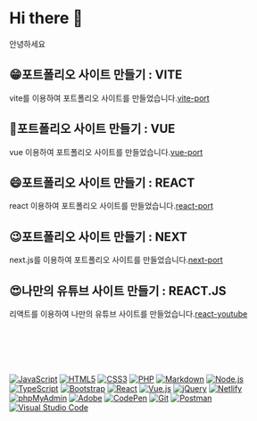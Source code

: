 # Hi there 👋
안녕하세요

## 😁포트폴리오 사이트 만들기 : VITE
vite를 이용하여 포트폴리오 사이트를 만들었습니다.[vite-port](https://github.com/rlanrid/vite-project2023)
   
## 🤣포트폴리오 사이트 만들기 : VUE
vue 이용하여 포트폴리오 사이트를 만들었습니다.[vue-port](https://github.com/rlanrid/vue-project2023)
   
## 😄포트폴리오 사이트 만들기 : REACT
react 이용하여 포트폴리오 사이트를 만들었습니다.[react-port](https://github.com/rlanrid/react-project2023)
   
## 😉포트폴리오 사이트 만들기 : NEXT
next.js를 이용하여 포트폴리오 사이트를 만들었습니다.[next-port](https://github.com/rlanrid/next-project2023)

## 😍나만의 유튜브 사이트 만들기 : REACT.JS
리액트를 이용하여 나만의 유튜브 사이트를 만들었습니다.[react-youtube](https://github.com/rlanrid/react-youtube)
<br>
<br>
<br>
<br>
<br>
<br>
<div>
  <a href="#"><img alt="JavaScript" src="https://img.shields.io/badge/JavaScript-F7DF1E?style=flat&logo=JavaScript&logoColor=white"></a>
  <a href="#"><img alt="HTML5" src="https://img.shields.io/badge/HTML5-E34F26?logo=HTML5&logoColor=white"></a>
  <a href="#"><img alt="CSS3" src="https://img.shields.io/badge/CSS3-1572B6?logo=CSS3&logoColor=white"></a>
  <a href="#"><img alt="PHP" src="https://img.shields.io/badge/PHP-777BB4?logo=PHP&logoColor=white"></a>
  <a href="#"><img alt="Markdown" src="https://img.shields.io/badge/Markdown-000?logo=Markdown&logoColor=white"></a>
  <a href="#"><img alt="Node.js" src="https://img.shields.io/badge/Node.js-339933?logo=Node.js&logoColor=white"></a>
  <a href="#"><img alt="TypeScript" src="https://img.shields.io/badge/TypeScript-3178C6?logo=TypeScript&logoColor=white"></a>
  <a href="#"><img alt="Bootstrap" src="https://img.shields.io/badge/Bootstrap-7952B3?logo=Bootstrap&logoColor=white"></a>
  <a href="#"><img alt="React" src="https://img.shields.io/badge/React-61DAFB?logo=React&logoColor=white"></a>
  <a href="#"><img alt="Vue.js" src="https://img.shields.io/badge/Vue.js-4FC08D?logo=Vue.js&logoColor=white"></a>
  <a href="#"><img alt="jQuery" src="https://img.shields.io/badge/jQuery-0769AD?logo=jQuery&logoColor=white"></a>
  <a href="#"><img alt="Netlify" src="https://img.shields.io/badge/Netlify-00C7B7?logo=Netlify&logoColor=white"></a>
  <a href="#"><img alt="phpMyAdmin" src="https://img.shields.io/badge/phpMyAdmin-6C78AF?logo=phpMyAdmin&logoColor=white"></a>
  <a href="#"><img alt="Adobe" src="https://img.shields.io/badge/Adobe-FF0000?logo=Adobe&logoColor=white"></a>
  <a href="#"><img alt="CodePen" src="https://img.shields.io/badge/CodePen-000?logo=CodePen&logoColor=white"></a>
  <a href="#"><img alt="Git" src="https://img.shields.io/badge/Git-F05032?logo=Git&logoColor=white"></a>
  <a href="#"><img alt="Postman" src="https://img.shields.io/badge/Postman-FF6C37?logo=Postman&logoColor=white"></a>
  <a href="#"><img alt="Visual Studio Code" src="https://img.shields.io/badge/Visual Studio Code-007ACC?logo=Visual Studio Code&logoColor=white"></a>
</div>
